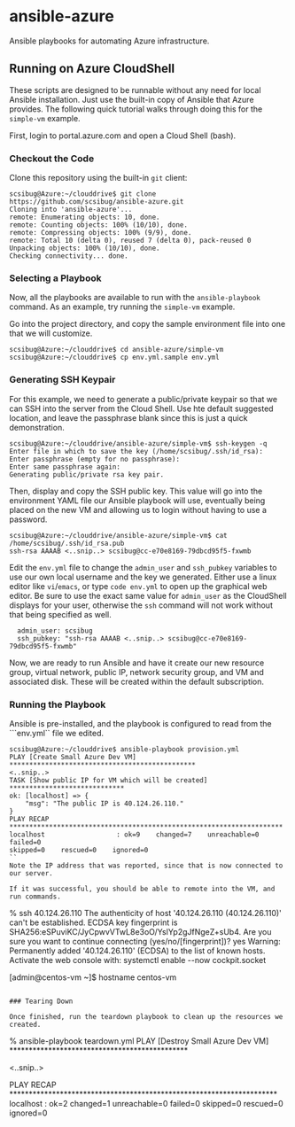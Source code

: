 # ansible-azure
Ansible playbooks for automating Azure infrastructure.

## Running on Azure CloudShell

These scripts are designed to be runnable without any need for local
Ansible installation.  Just use the built-in copy of Ansible that
Azure provides.  The following quick tutorial walks through doing this
for the ```simple-vm``` example.

First, login to portal.azure.com and open a Cloud Shell (bash).

### Checkout the Code

Clone this repository using the built-in ```git``` client:

```
scsibug@Azure:~/clouddrive$ git clone https://github.com/scsibug/ansible-azure.git
Cloning into 'ansible-azure'...
remote: Enumerating objects: 10, done.
remote: Counting objects: 100% (10/10), done.
remote: Compressing objects: 100% (9/9), done.
remote: Total 10 (delta 0), reused 7 (delta 0), pack-reused 0
Unpacking objects: 100% (10/10), done.
Checking connectivity... done.
```

### Selecting a Playbook

Now, all the playbooks are available to run with the
```ansible-playbook``` command.  As an example, try running the
```simple-vm``` example.

Go into the project directory, and copy the sample environment file
into one that we will customize.

```
scsibug@Azure:~/clouddrive$ cd ansible-azure/simple-vm
scsibug@Azure:~/clouddrive$ cp env.yml.sample env.yml
```

### Generating SSH Keypair

For this example, we need to generate a public/private keypair so that
we can SSH into the server from the Cloud Shell.  Use hte default
suggested location, and leave the passphrase blank since this is just
a quick demonstration.

```
scsibug@Azure:~/clouddrive/ansible-azure/simple-vm$ ssh-keygen -q
Enter file in which to save the key (/home/scsibug/.ssh/id_rsa):
Enter passphrase (empty for no passphrase): 
Enter same passphrase again: 
Generating public/private rsa key pair.
```

Then, display and copy the SSH public key.  This value will go into
the environment YAML file our Ansible playbook will use, eventually
being placed on the new VM and allowing us to login without having to
use a password.

```
scsibug@Azure:~/clouddrive/ansible-azure/simple-vm$ cat /home/scsibug/.ssh/id_rsa.pub
ssh-rsa AAAAB <..snip..> scsibug@cc-e70e8169-79dbcd95f5-fxwmb
```

Edit the ```env.yml``` file to change the ```admin_user``` and
```ssh_pubkey``` variables to use our own local username and the key
we generated.  Either use a linux editor like ```vi```/```emacs```, or
type ```code env.yml``` to open up the graphical web editor.  Be sure
to use the exact same value for ```admin_user``` as the CloudShell
displays for your user, otherwise the ```ssh``` command will not work
without that being specified as well.

```
  admin_user: scsibug
  ssh_pubkey: "ssh-rsa AAAAB <..snip..> scsibug@cc-e70e8169-79dbcd95f5-fxwmb"
```

Now, we are ready to run Ansible and have it create our new resource
group, virtual network, public IP, network security group, and VM and
associated disk.  These will be created within the default
subscription.

### Running the Playbook

Ansible is pre-installed, and the playbook is configured to read from
the ```env.yml`` file we edited.

```
scsibug@Azure:~/clouddrive$ ansible-playbook provision.yml
PLAY [Create Small Azure Dev VM] ***********************************************
<..snip..>
TASK [Show public IP for VM which will be created] *****************************
ok: [localhost] => {
    "msg": "The public IP is 40.124.26.110."
}
PLAY RECAP *********************************************************************
localhost                  : ok=9    changed=7    unreachable=0    failed=0
skipped=0    rescued=0    ignored=0   
``
Note the IP address that was reported, since that is now connected to our server.

If it was successful, you should be able to remote into the VM, and run commands.

```
% ssh 40.124.26.110
The authenticity of host '40.124.26.110 (40.124.26.110)' can't be established.
ECDSA key fingerprint is SHA256:eSPuviKC/JyCpwvVTwL8e3oO/YslYp2gJfNgeZ+sUb4.
Are you sure you want to continue connecting (yes/no/[fingerprint])? yes
Warning: Permanently added '40.124.26.110' (ECDSA) to the list of known hosts.
Activate the web console with: systemctl enable --now cockpit.socket

[admin@centos-vm ~]$ hostname
centos-vm
```

### Tearing Down

Once finished, run the teardown playbook to clean up the resources we created.

```
% ansible-playbook teardown.yml 
PLAY [Destroy Small Azure Dev VM] **********************************************

<..snip..>

PLAY RECAP *********************************************************************
localhost                  : ok=2    changed=1    unreachable=0    failed=0
skipped=0    rescued=0    ignored=0   
```

